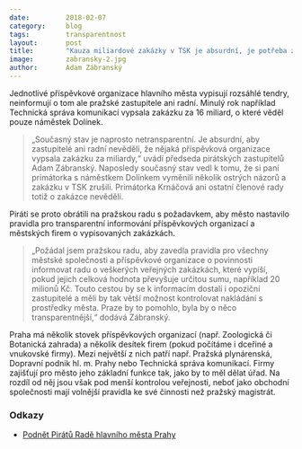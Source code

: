 ```yaml
---
date:         2018-02-07
category:     blog
tags:         transparentnost
layout:       post
title:        "Kauza miliardové zakázky v TSK je absurdní, je potřeba změnit pravidla pro hospodaření příspěvkových organizací" 
image:        zabransky-2.jpg
author:       Adam Zábranský
---
```


Jednotlivé příspěvkové organizace hlavního města vypisují rozsáhlé tendry, neinformují o tom ale pražské zastupitele ani radní. Minulý rok například Technická správa komunikací vypsala zakázku za 16 miliard, o které věděl pouze náměstek Dolínek. 

> „Současný stav je naprosto netransparentní. Je absurdní, aby zastupitelé ani radní nevěděli, že nějaká příspěvková organizace vypsala zakázku za miliardy,“ uvádí předseda pirátských zastupitelů Adam Zábranský. Naposledy současný stav vedl k tomu, že si paní primátorka s náměstkem Dolínkem vyměnili několik ostrých názorů a zakázku v TSK zrušili. Primátorka Krnáčová ani ostatní členové rady totiž o zakázce nevěděli.

Piráti se proto obrátili na pražskou radu s požadavkem, aby město nastavilo pravidla pro transparentní informování příspěvkových organizací a městských firem o vypisovaných zakázkách. 

> „Požádal jsem pražskou radu, aby zavedla pravidla pro všechny městské společnosti a příspěvkové organizace o povinnosti informovat radu o veškerých veřejných zakázkách, které vypíší, pokud jejich celková hodnota převyšuje určitou sumu, například 20 milionů Kč. Touto cestou by se k informacím dostali i opoziční zastupitelé a měli by tak větší možnost kontrolovat nakládání s prostředky města. Praze by to pomohlo, byla by o něco transparentnější,“ dodává Zábranský. 

Praha má několik stovek příspěvkových organizací (např. Zoologická či Botanická zahrada) a několik desítek firem (pokud počítáme i dceřiné a vnukovské firmy). Mezi největší z nich patří např. Pražská plynárenská, Dopravní podnik hl. m. Prahy nebo Technická správa komunikací. Firmy zajišťují pro město jeho základní funkce tak, jako by to měl dělat úřad. Na rozdíl od něj jsou však pod menší kontrolou veřejnosti, neboť jako obchodní společnosti mají volnější pravidla ke své činnosti než pražský magistrát. 

### Odkazy

* [Podnět Pirátů Radě hlavního města Prahy](https://github.com/pirati-byro/spisy-zk-pha-2018/blob/master/9425-pravidla-rade-vyberova-rizeni-mestskych-firem/01-podnet/main.pdf)

